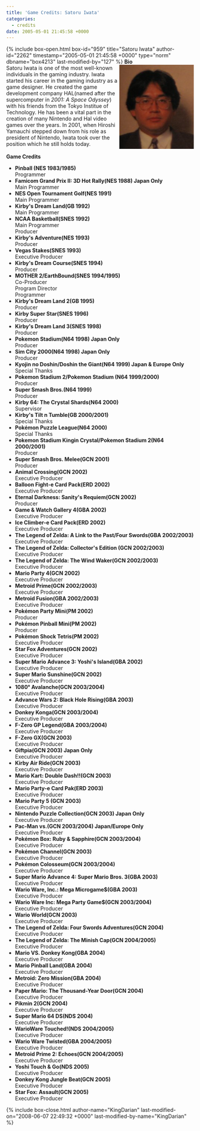 ```yaml
---
title: 'Game Credits: Satoru Iwata'
categories:
  - credits
date: 2005-05-01 21:45:58 +0000
---
```

{% include box-open.html box-id="959" title="Satoru Iwata" author-id="2262" timestamp="2005-05-01 21:45:58 +0000" type="norm" dbname="box4213" last-modified-by="127" %}
<img src="satoruiwata.JPG" align="right" />
<b>Bio</b><BR />
Satoru Iwata is one of the most well-known individuals in the gaming industry. Iwata started his career in the gaming industry as a game designer. He created the game development company HAL(named after the supercomputer in <i>2001: A Space Odyssey</i>) with his friends from the Tokyo Institue of Technology. He has been a vital part in the creation of many Nintendo and Hal video games over the years. In 2001, when Hiroshi Yamauchi stepped down from his role as president of Nintendo, Iwata took over the position which he still holds today.<BR /><BR />
<b>Game Credits</b>
<UL>
<LI><b>Pinball (NES 1983/1985)</b><BR />
Programmer</LI>
<LI><b>Famicom Grand Prix II: 3D Hot Rally(NES 1988) Japan Only</b><BR />
Main Programmer</LI>
<LI><b>NES Open Tournament Golf(NES 1991)</b><BR />
Main Programmer</LI>
<LI><b>Kirby's Dream Land(GB 1992)</b><BR />
Main Programmer</LI>
<LI><b>NCAA Basketball(SNES 1992)</b><BR />
Main Programmer<BR />
Producer</LI>
<LI><b>Kirby's Adventure(NES 1993)</b><BR />
Producer</LI>
<LI><b>Vegas Stakes(SNES 1993)</b><BR />
Executive Producer</LI>
<LI><b>Kirby's Dream Course(SNES 1994)</b><BR />
Producer</LI>
<LI><b>MOTHER 2/EarthBound(SNES 1994/1995)</b><BR />
Co-Producer<BR />
Program Director<BR />
Programmer</LI>
<LI><b>Kirby's Dream Land 2(GB 1995)</b><BR />
Producer</LI>
<LI><b>Kirby Super Star(SNES 1996)</b><BR />
Producer</LI>
<LI><b>Kirby's Dream Land 3(SNES 1998)</b><BR />
Producer</LI>
<LI><b>Pokemon Stadium(N64 1998) Japan Only</b><BR />
Producer</LI>
<LI><b>Sim City 2000(N64 1998) Japan Only</b><BR />
Producer</LI>
<LI><b>Kyojin no Doshin/Doshin the Giant(N64 1999) Japan & Europe Only</b><BR />
Special Thanks</LI>
<LI><b>Pokemon Stadium 2/Pokemon Stadium (N64 1999/2000)</b><BR />
Producer</LI>
<LI><b>Super Smash Bros.(N64 1999)</b><BR />
Producer</LI>
<LI><b>Kirby 64: The Crystal Shards(N64 2000)</b><BR />
Supervisor</LI>
<LI><b>Kirby's Tilt n Tumble(GB 2000/2001)</b><BR />
Special Thanks</LI>
<LI><b>Pokémon Puzzle League(N64 2000)</b><BR />
Special Thanks</LI>
<LI><b>Pokemon Stadium Kingin Crystal/Pokemon Stadium 2(N64 2000/2001)</b><BR />
Producer</LI>
<LI><b>Super Smash Bros. Melee(GCN 2001)</b><BR />
Producer</LI>
<LI><b>Animal Crossing(GCN 2002)</b><BR />
Executive Producer</LI>
<LI><b>Balloon Fight-e Card Pack(ERD 2002)</b><BR />
Executive Producer</LI>
<LI><b>Eternal Darkness: Sanity's Requiem(GCN 2002)</b><BR />
Producer</LI>
<LI><b>Game & Watch Gallery 4(GBA 2002)</b><BR />
Executive Producer</LI>
<LI><b>Ice Climber-e Card Pack(ERD 2002)</b><BR />
Executive Producer</LI>
<LI><b>The Legend of Zelda: A Link to the Past/Four Swords(GBA 2002/2003)</b><BR />
Executive Producer</LI>
<LI><b>The Legend of Zelda: Collector's Edition (GCN 2002/2003)</b><BR />
Executive Producer</LI>
<LI><b>The Legend of Zelda: The Wind Waker(GCN 2002/2003)</b><BR />
Executive Producer</LI>
<LI><b>Mario Party 4(GCN 2002)</b><BR />
Executive Producer</LI>
<LI><b>Metroid Prime(GCN 2002/2003)</b><BR />
Executive Producer</LI>
<LI><b>Metroid Fusion(GBA 2002/2003)</b><BR />
Executive Producer</LI>
<LI><b>Pokémon Party Mini(PM 2002)</b><BR />
Producer</LI>
<LI><b>Pokémon Pinball Mini(PM 2002)</b><BR />
Producer</LI>
<LI><b>Pokémon Shock Tetris(PM 2002)</b><BR />
Executive Producer</LI>
<LI><b>Star Fox Adventures(GCN 2002)</b><BR />
Executive Producer</LI>
<LI><b>Super Mario Advance 3: Yoshi's Island(GBA 2002)</b><BR />
Executive Producer</LI>
<LI><b>Super Mario Sunshine(GCN 2002)</b><BR />
Executive Producer</LI>
<LI><b>1080° Avalanche(GCN 2003/2004)</b><BR />
Executive Producer</LI>
<LI><b>Advance Wars 2: Black Hole Rising(GBA 2003)</b><BR />
Executive Producer</LI>
<LI><b>Donkey Konga(GCN 2003/2004)</b><BR />
Executive Producer</LI>
<LI><b>F-Zero GP Legend(GBA 2003/2004)</b><BR />
Executive Producer</LI>
<LI><b>F-Zero GX(GCN 2003)</b><BR />
Executive Producer</LI>
<LI><b>Giftpia(GCN 2003) Japan Only</b><BR />
Executive Producer</LI>
<LI><b>Kirby Air Ride(GCN 2003)</b><BR />
Executive Producer</LI>
<LI><b>Mario Kart: Double Dash!!(GCN 2003)</b><BR />
Executive Producer</LI>
<LI><b>Mario Party-e Card Pak(ERD 2003)</b><BR />
Executive Producer</LI>
<LI><b>Mario Party 5 (GCN 2003)</b><BR />
Executive Producer</LI>
<LI><b>Nintendo Puzzle Collection(GCN 2003) Japan Only</b><BR />
Executive Producer</LI>
<LI><b>Pac-Man vs.(GCN 2003/2004) Japan/Europe Only</b><BR />
Executive Producer</LI>
<LI><b>Pokémon Box: Ruby & Sapphire(GCN 2003/2004)</b><BR />
Executive Producer</LI>
<LI><b>Pokémon Channel(GCN 2003)</b><BR />
Executive Producer</LI>
<LI><b>Pokémon Colosseum(GCN 2003/2004)</b><BR />
Executive Producer</LI>
<LI><b>Super Mario Advance 4: Super Mario Bros. 3(GBA 2003)</b><BR />
Executive Producer</LI>
<LI><b>Wario Ware, Inc.: Mega Microgame$(GBA 2003)</b><BR />
Executive Producer</LI>
<LI><b>Wario Ware Inc: Mega Party Game$(GCN 2003/2004)</b><BR />
Executive Producer</LI>
<LI><b>Wario World(GCN 2003)</b><BR />
Executive Producer</LI>
<LI><b>The Legend of Zelda: Four Swords Adventures(GCN 2004)</b><BR />
Executive Producer</LI>
<LI><b>The Legend of Zelda: The Minish Cap(GCN 2004/2005)</b><BR />
Executive Producer</LI>
<LI><b>Mario VS. Donkey Kong(GBA 2004)</b><BR />
Executive Producer</LI>
<LI><b>Mario Pinball Land(GBA 2004)</b><BR />
Executive Producer</LI>
<LI><b>Metroid: Zero Mission(GBA 2004)</b><BR />
Executive Producer</LI>
<LI><b>Paper Mario: The Thousand-Year Door(GCN 2004)</b><BR />
Executive Producer</LI>
<LI><b>Pikmin 2(GCN 2004)</b><BR />
Executive Producer</LI>
<LI><b>Super Mario 64 DS(NDS 2004)</b><BR />
Executive Producer</LI>
<LI><b>WarioWare Touched!(NDS 2004/2005)</b><BR />
Executive Producer</LI>
<LI><b>Wario Ware Twisted(GBA 2004/2005)</b><BR />
Executive Producer</LI>
<LI><b>Metroid Prime 2: Echoes(GCN 2004/2005)</b><BR />
Executive Producer</LI>
<LI><b>Yoshi Touch & Go(NDS 2005)</b><BR />
Executive Producer</LI>
<LI><b>Donkey Kong Jungle Beat(GCN 2005)</b><BR />
Executive Producer</LI>
<LI><b>Star Fox: Assault(GCN 2005)</b><BR />
Executive Producer</LI>
</UL>
{% include box-close.html author-name="KingDarian" last-modified-on="2008-06-07 22:49:32 +0000" last-modified-by-name="KingDarian" %}
